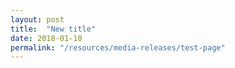 ```yaml
---
layout: post
title:  "New title"
date: 2018-01-10
permalink: "/resources/media-releases/test-page"
---
```

